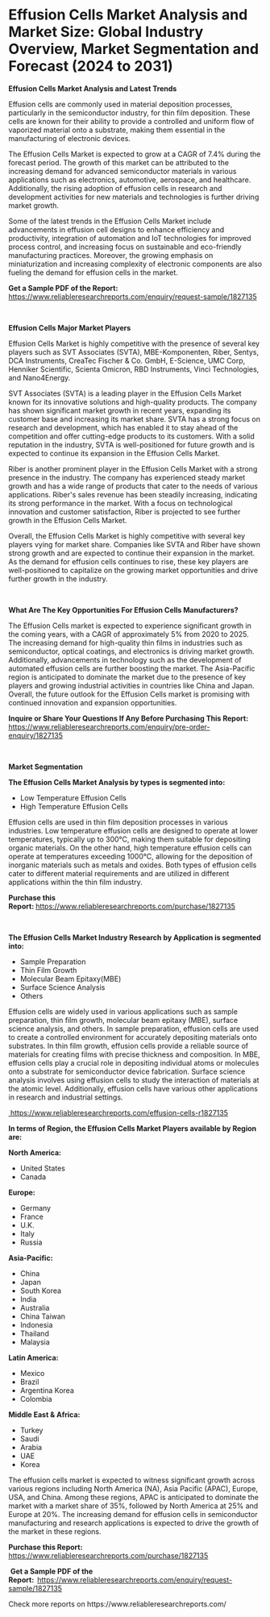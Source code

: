 <p><h1>Effusion Cells Market Analysis and Market Size: Global Industry Overview, Market Segmentation and Forecast (2024 to 2031)</h1></p><p><strong>Effusion Cells Market Analysis and Latest Trends</strong></p>
<p><p>Effusion cells are commonly used in material deposition processes, particularly in the semiconductor industry, for thin film deposition. These cells are known for their ability to provide a controlled and uniform flow of vaporized material onto a substrate, making them essential in the manufacturing of electronic devices.</p><p>The Effusion Cells Market is expected to grow at a CAGR of 7.4% during the forecast period. The growth of this market can be attributed to the increasing demand for advanced semiconductor materials in various applications such as electronics, automotive, aerospace, and healthcare. Additionally, the rising adoption of effusion cells in research and development activities for new materials and technologies is further driving market growth.</p><p>Some of the latest trends in the Effusion Cells Market include advancements in effusion cell designs to enhance efficiency and productivity, integration of automation and IoT technologies for improved process control, and increasing focus on sustainable and eco-friendly manufacturing practices. Moreover, the growing emphasis on miniaturization and increasing complexity of electronic components are also fueling the demand for effusion cells in the market.</p></p>
<p><strong>Get a Sample PDF of the Report:&nbsp;</strong> <a href="https://www.reliableresearchreports.com/enquiry/request-sample/1827135">https://www.reliableresearchreports.com/enquiry/request-sample/1827135</a></p>
<p>&nbsp;</p>
<p><strong>Effusion Cells Major Market Players</strong></p>
<p><p>Effusion Cells Market is highly competitive with the presence of several key players such as SVT Associates (SVTA), MBE-Komponenten, Riber, Sentys, DCA Instruments, CreaTec Fischer & Co. GmbH, E-Science, UMC Corp, Henniker Scientific, Scienta Omicron, RBD Instruments, Vinci Technologies, and Nano4Energy.</p><p>SVT Associates (SVTA) is a leading player in the Effusion Cells Market known for its innovative solutions and high-quality products. The company has shown significant market growth in recent years, expanding its customer base and increasing its market share. SVTA has a strong focus on research and development, which has enabled it to stay ahead of the competition and offer cutting-edge products to its customers. With a solid reputation in the industry, SVTA is well-positioned for future growth and is expected to continue its expansion in the Effusion Cells Market.</p><p>Riber is another prominent player in the Effusion Cells Market with a strong presence in the industry. The company has experienced steady market growth and has a wide range of products that cater to the needs of various applications. Riber's sales revenue has been steadily increasing, indicating its strong performance in the market. With a focus on technological innovation and customer satisfaction, Riber is projected to see further growth in the Effusion Cells Market.</p><p>Overall, the Effusion Cells Market is highly competitive with several key players vying for market share. Companies like SVTA and Riber have shown strong growth and are expected to continue their expansion in the market. As the demand for effusion cells continues to rise, these key players are well-positioned to capitalize on the growing market opportunities and drive further growth in the industry.</p></p>
<p>&nbsp;</p>
<p><strong>What Are The Key Opportunities For Effusion Cells Manufacturers?</strong></p>
<p><p>The Effusion Cells market is expected to experience significant growth in the coming years, with a CAGR of approximately 5% from 2020 to 2025. The increasing demand for high-quality thin films in industries such as semiconductor, optical coatings, and electronics is driving market growth. Additionally, advancements in technology such as the development of automated effusion cells are further boosting the market. The Asia-Pacific region is anticipated to dominate the market due to the presence of key players and growing industrial activities in countries like China and Japan. Overall, the future outlook for the Effusion Cells market is promising with continued innovation and expansion opportunities.</p></p>
<p><strong>Inquire or Share Your Questions If Any Before Purchasing This Report:</strong> <a href="https://www.reliableresearchreports.com/enquiry/pre-order-enquiry/1827135">https://www.reliableresearchreports.com/enquiry/pre-order-enquiry/1827135</a></p>
<p>&nbsp;</p>
<p><strong>Market Segmentation</strong></p>
<p><strong>The Effusion Cells Market Analysis by types is segmented into:</strong></p>
<p><ul><li>Low Temperature Effusion Cells</li><li>High Temperature Effusion Cells</li></ul></p>
<p><p>Effusion cells are used in thin film deposition processes in various industries. Low temperature effusion cells are designed to operate at lower temperatures, typically up to 300°C, making them suitable for depositing organic materials. On the other hand, high temperature effusion cells can operate at temperatures exceeding 1000°C, allowing for the deposition of inorganic materials such as metals and oxides. Both types of effusion cells cater to different material requirements and are utilized in different applications within the thin film industry.</p></p>
<p><strong>Purchase this Report:&nbsp;</strong><a href="https://www.reliableresearchreports.com/purchase/1827135">https://www.reliableresearchreports.com/purchase/1827135</a></p>
<p>&nbsp;</p>
<p><strong>The Effusion Cells Market Industry Research by Application is segmented into:</strong></p>
<p><ul><li>Sample Preparation</li><li>Thin Film Growth</li><li>Molecular Beam Epitaxy(MBE)</li><li>Surface Science Analysis</li><li>Others</li></ul></p>
<p><p>Effusion cells are widely used in various applications such as sample preparation, thin film growth, molecular beam epitaxy (MBE), surface science analysis, and others. In sample preparation, effusion cells are used to create a controlled environment for accurately depositing materials onto substrates. In thin film growth, effusion cells provide a reliable source of materials for creating films with precise thickness and composition. In MBE, effusion cells play a crucial role in depositing individual atoms or molecules onto a substrate for semiconductor device fabrication. Surface science analysis involves using effusion cells to study the interaction of materials at the atomic level. Additionally, effusion cells have various other applications in research and industrial settings.</p></p>
<p><a href="https://www.reliableresearchreports.com/effusion-cells-r1827135">&nbsp;https://www.reliableresearchreports.com/effusion-cells-r1827135</a></p>
<p><strong>In terms of Region, the Effusion Cells Market Players available by Region are:</strong></p>
<p>
    <p> <strong> North America: </strong>
        <ul>
            <li>United States</li>
            <li>Canada</li>
        </ul>
        </p> 
    <p> <strong> Europe: </strong>
        <ul>
            <li>Germany</li>
            <li>France</li>
            <li>U.K.</li>
            <li>Italy</li>
            <li>Russia</li>
        </ul>
        </p> 
    <p> <strong> Asia-Pacific: </strong>
        <ul>
            <li>China</li>
            <li>Japan</li>
            <li>South Korea</li>
            <li>India</li>
            <li>Australia</li>
            <li>China Taiwan</li>
            <li>Indonesia</li>
            <li>Thailand</li>
            <li>Malaysia</li>
        </ul>
        </p> 
    <p> <strong> Latin America: </strong>
        <ul>
            <li>Mexico</li>
            <li>Brazil</li>
            <li>Argentina Korea</li>
            <li>Colombia</li>
        </ul>
        </p> 
    <p> <strong> Middle East & Africa: </strong>
        <ul>
            <li>Turkey</li>
            <li>Saudi</li>
            <li>Arabia</li>
            <li>UAE</li>
            <li>Korea</li>
        </ul>
    </p>
    </p>
<p><p>The effusion cells market is expected to witness significant growth across various regions including North America (NA), Asia Pacific (APAC), Europe, USA, and China. Among these regions, APAC is anticipated to dominate the market with a market share of 35%, followed by North America at 25% and Europe at 20%. The increasing demand for effusion cells in semiconductor manufacturing and research applications is expected to drive the growth of the market in these regions.</p></p>
<p><strong>Purchase this Report: </strong><a href="https://www.reliableresearchreports.com/purchase/1827135">https://www.reliableresearchreports.com/purchase/1827135</a></p>
<p>&nbsp;<strong>Get a Sample PDF of the Report:&nbsp;&nbsp;</strong><a href="https://www.reliableresearchreports.com/enquiry/request-sample/1827135">https://www.reliableresearchreports.com/enquiry/request-sample/1827135</a></p>
<p><strong></strong></p>
<p>Check more reports on https://www.reliableresearchreports.com/</p>